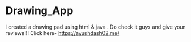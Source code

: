 # Drawing_App
I created a drawing pad using html &amp; java . Do check it guys and give your reviews!!!  Click here- https://ayushdash02.me/
